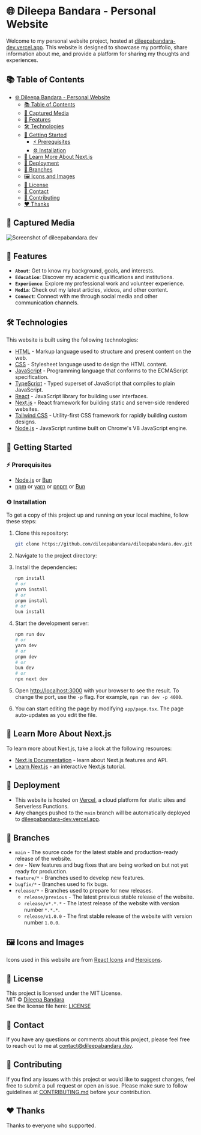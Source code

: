 # 🌐 Dileepa Bandara - Personal Website

Welcome to my personal website project, hosted at [dileepabandara-dev.vercel.app](https://dileepabandara-dev.vercel.app/). This website is designed to showcase my portfolio, share information about me, and provide a platform for sharing my thoughts and experiences.

## 📚 Table of Contents

- [🌐 Dileepa Bandara - Personal Website](#-dileepa-bandara---personal-website)
  - [📚 Table of Contents](#-table-of-contents)
  - [📸 Captured Media](#-captured-media)
  - [🌟 Features](#-features)
  - [🛠️ Technologies](#️-technologies)
  - [📌 Getting Started](#-getting-started)
    - [⚡ Prerequisites](#-prerequisites)
    - [⚙️ Installation](#️-installation)
  - [📘 Learn More About Next.js](#-learn-more-about-nextjs)
  - [🚀 Deployment](#-deployment)
  - [🍃 Branches](#-branches)
  - [🖼️ Icons and Images](#️-icons-and-images)
  - [📜 License](#-license)
  - [💬 Contact](#-contact)
  - [💙 Contributing](#-contributing)
  - [❤️ Thanks](#️-thanks)

## 📸 Captured Media

![Screenshot of dileepabandara.dev](https://gh.dileepabandara.dev/public-images/projects/dileepabandara-dev-coming-soon.png)

## 🌟 Features

- **`About`**: Get to know my background, goals, and interests.
- **`Education`**: Discover my academic qualifications and institutions.
- **`Experience`**: Explore my professional work and volunteer experience.
- **`Media`**: Check out my latest articles, videos, and other content.
- **`Connect`**: Connect with me through social media and other communication channels.

## 🛠️ Technologies

This website is built using the following technologies:

- [HTML](https://html.spec.whatwg.org/) - Markup language used to structure and present content on the web.
- [CSS](https://www.w3.org/Style/CSS/) - Stylesheet language used to design the HTML content.
- [JavaScript](https://www.javascript.com/) - Programming language that conforms to the ECMAScript specification.
- [TypeScript](https://www.typescriptlang.org/) - Typed superset of JavaScript that compiles to plain JavaScript.
- [React](https://react.dev/) - JavaScript library for building user interfaces.
- [Next.js](https://nextjs.org/) - React framework for building static and server-side rendered websites.
- [Tailwind CSS](https://tailwindcss.com/) - Utility-first CSS framework for rapidly building custom designs.
- [Node.js](https://nodejs.org/) - JavaScript runtime built on Chrome's V8 JavaScript engine.

## 📌 Getting Started

### ⚡ Prerequisites

- [Node.js](https://nodejs.org/) or [Bun](https://bun.sh/)
- [npm](https://www.npmjs.com/) or [yarn](https://yarnpkg.com/) or [pnpm](https://pnpm.io/) or [Bun](https://bun.sh/)

### ⚙️ Installation

To get a copy of this project up and running on your local machine, follow these steps:

1. Clone this repository:

   ```bash
   git clone https://github.com/dileepabandara/dileepabandara.dev.git
   ```

2. Navigate to the project directory:
3. Install the dependencies:

   ```bash
   npm install
   # or
   yarn install
   # or
   pnpm install
   # or
   bun install
   ```

4. Start the development server:

   ```bash
   npm run dev
   # or
   yarn dev
   # or
   pnpm dev
   # or
   bun dev
   # or
   npx next dev
   ```

5. Open [http://localhost:3000](http://localhost:3000) with your browser to see the result. To change the port, use the `-p` flag. For example, `npm run dev -p 4000`.

6. You can start editing the page by modifying `app/page.tsx`. The page auto-updates as you edit the file.

## 📘 Learn More About Next.js

To learn more about Next.js, take a look at the following resources:

- [Next.js Documentation](https://nextjs.org/docs) - learn about Next.js features and API.
- [Learn Next.js](https://nextjs.org/learn) - an interactive Next.js tutorial.

## 🚀 Deployment

- This website is hosted on [Vercel](https://vercel.com/), a cloud platform for static sites and Serverless Functions.
- Any changes pushed to the `main` branch will be automatically deployed to [dileepabandara-dev.vercel.app](https://dileepabandara-dev.vercel.app/).

## 🍃 Branches

- `main` - The source code for the latest stable and production-ready release of the website.
- `dev` - New features and bug fixes that are being worked on but not yet ready for production.
- `feature/*` - Branches used to develop new features.
- `bugfix/*` - Branches used to fix bugs.
- `release/*` - Branches used to prepare for new releases.
  - `release/previous` - The latest previous stable release of the website.
  - `release/v*.*.*` - The latest release of the website with version number `*.*.*`.
  - `release/v1.0.0` - The first stable release of the website with version number `1.0.0`.

## 🖼️ Icons and Images

Icons used in this website are from [React Icons](https://react-icons.github.io/react-icons) and [Heroicons](https://heroicons.com/).

## 📜 License

This project is licensed under the MIT License.  
MIT © [Dileepa Bandara](https://dileepabandara.dev)  
See the license file here: [LICENSE](LICENSE)

## 💬 Contact

If you have any questions or comments about this project, please feel free to reach out to me at [contact@dileepabandara.dev](mailto:contact@dileepabandara.dev).

## 💙 Contributing

If you find any issues with this project or would like to suggest changes, feel free to submit a pull request or open an issue. Please make sure to follow guidelines at [CONTRIBUTING.md](CONTRIBUTING.md) before your contribution.

## ❤️ Thanks

Thanks to everyone who supported.
